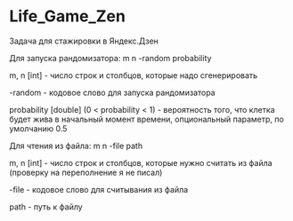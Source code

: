 # Life_Game_Zen

Задача для стажировки в Яндекс.Дзен

Для запуска рандомизатора: m n -random probability

m, n [int] - число строк и столбцов, которые надо сгенерировать

-random - кодовое слово для запуска рандомизатора

probability [double] (0 < probability < 1) - вероятность того, что клетка будет жива в начальный момент времени, опциональный параметр, по умолчанию 0.5

Для чтения из файла: m n -file path

m, n [int] - число строк и столбцов, которые нужно считать из файла (проверку на переполнение я не писал)

-file - кодовое слово для считывания из файла

path - путь к файлу
